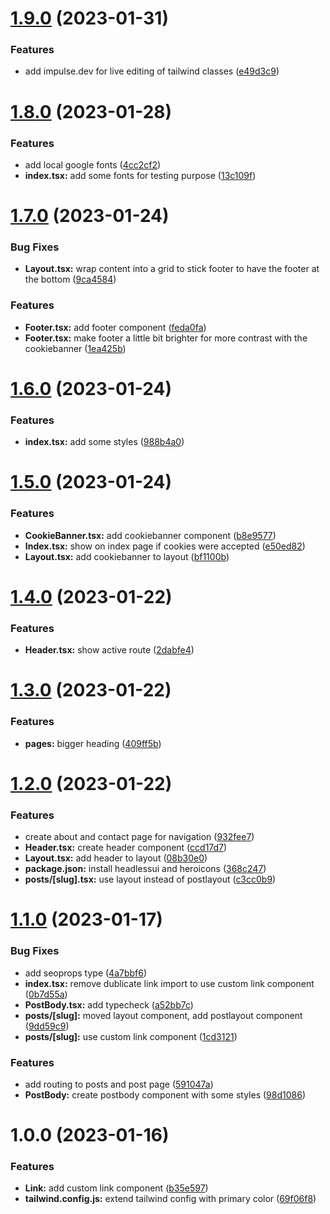 # [1.9.0](https://github.com/deployn/nextjs-boilerplate-with-wordpress/compare/v1.8.0...v1.9.0) (2023-01-31)


### Features

* add impulse.dev for live editing of tailwind classes ([e49d3c9](https://github.com/deployn/nextjs-boilerplate-with-wordpress/commit/e49d3c90dcfbac6ef3bc95f111df79f3ec1cc3b5))

# [1.8.0](https://github.com/deployn/nextjs-boilerplate-with-wordpress/compare/v1.7.0...v1.8.0) (2023-01-28)


### Features

* add local google fonts ([4cc2cf2](https://github.com/deployn/nextjs-boilerplate-with-wordpress/commit/4cc2cf2fa23f0c3e0c9e22f8225b670100cd46c5))
* **index.tsx:** add some fonts for testing purpose ([13c109f](https://github.com/deployn/nextjs-boilerplate-with-wordpress/commit/13c109f8b706a1b0e7f1f0cb6f8c485d84c15ce2))

# [1.7.0](https://github.com/deployn/nextjs-boilerplate-with-wordpress/compare/v1.6.0...v1.7.0) (2023-01-24)


### Bug Fixes

* **Layout.tsx:** wrap content into a grid to stick footer to have the footer at the bottom ([9ca4584](https://github.com/deployn/nextjs-boilerplate-with-wordpress/commit/9ca4584ac1305885754b35eb3e1f8f3729c22d5a))


### Features

* **Footer.tsx:** add footer component ([feda0fa](https://github.com/deployn/nextjs-boilerplate-with-wordpress/commit/feda0fa9e79abc4342dc470479b3607317cae29d))
* **Footer.tsx:** make footer a little bit brighter for more contrast with the cookiebanner ([1ea425b](https://github.com/deployn/nextjs-boilerplate-with-wordpress/commit/1ea425bb77299cbc43c74bcd8aa67fef624c9572))

# [1.6.0](https://github.com/deployn/nextjs-boilerplate-with-wordpress/compare/v1.5.0...v1.6.0) (2023-01-24)


### Features

* **index.tsx:** add some styles ([988b4a0](https://github.com/deployn/nextjs-boilerplate-with-wordpress/commit/988b4a0ded130866940a7437dc5e845c36e70a55))

# [1.5.0](https://github.com/deployn/nextjs-boilerplate-with-wordpress/compare/v1.4.0...v1.5.0) (2023-01-24)


### Features

* **CookieBanner.tsx:** add cookiebanner component ([b8e9577](https://github.com/deployn/nextjs-boilerplate-with-wordpress/commit/b8e95774a9a4e88ef80ddbe8b27b4ad5ba5b66c5))
* **Index.tsx:** show on index page if cookies were accepted ([e50ed82](https://github.com/deployn/nextjs-boilerplate-with-wordpress/commit/e50ed829bfd667a40b89cd77cc3d1068e2f50372))
* **Layout.tsx:** add cookiebanner to layout ([bf1100b](https://github.com/deployn/nextjs-boilerplate-with-wordpress/commit/bf1100b46a9e5b3ca820a90bd660427ea243aa78))

# [1.4.0](https://github.com/deployn/nextjs-boilerplate-with-wordpress/compare/v1.3.0...v1.4.0) (2023-01-22)


### Features

* **Header.tsx:** show active route ([2dabfe4](https://github.com/deployn/nextjs-boilerplate-with-wordpress/commit/2dabfe4c2e5d932effb8b27c541b3aecb4c955b8))

# [1.3.0](https://github.com/deployn/nextjs-boilerplate-with-wordpress/compare/v1.2.0...v1.3.0) (2023-01-22)


### Features

* **pages:** bigger heading ([409ff5b](https://github.com/deployn/nextjs-boilerplate-with-wordpress/commit/409ff5bf45993a0511e8d879993bfcda6abf6903))

# [1.2.0](https://github.com/deployn/nextjs-boilerplate-with-wordpress/compare/v1.1.0...v1.2.0) (2023-01-22)


### Features

* create about and contact page for navigation ([932fee7](https://github.com/deployn/nextjs-boilerplate-with-wordpress/commit/932fee7cabb9487e39c1418ada2475fd6d33fc59))
* **Header.tsx:** create header component ([ccd17d7](https://github.com/deployn/nextjs-boilerplate-with-wordpress/commit/ccd17d72a71ed7173a5915ceb9226402617bc701))
* **Layout.tsx:** add header to layout ([08b30e0](https://github.com/deployn/nextjs-boilerplate-with-wordpress/commit/08b30e0a94fc9117998ced28fabe033245c81db4))
* **package.json:** install headlessui and heroicons ([368c247](https://github.com/deployn/nextjs-boilerplate-with-wordpress/commit/368c24742a9ae95738b00f9bab6e482315565d24))
* **posts/[slug].tsx:** use layout instead of postlayout ([c3cc0b9](https://github.com/deployn/nextjs-boilerplate-with-wordpress/commit/c3cc0b9baf91bbec7ea0bc462d5b1425480f2984))

# [1.1.0](https://github.com/deployn/nextjs-boilerplate-with-wordpress/compare/v1.0.0...v1.1.0) (2023-01-17)


### Bug Fixes

* add seoprops type ([4a7bbf6](https://github.com/deployn/nextjs-boilerplate-with-wordpress/commit/4a7bbf6816775daef00cb9117ed8c68a6fa31090))
* **index.tsx:** remove dublicate link import to use custom link component ([0b7d55a](https://github.com/deployn/nextjs-boilerplate-with-wordpress/commit/0b7d55ab1a237b8c7c8e45ce313d279f93a34ff2))
* **PostBody.tsx:** add typecheck ([a52bb7c](https://github.com/deployn/nextjs-boilerplate-with-wordpress/commit/a52bb7c40bfd5830d7075a16b1bd640bf0cd78fa))
* **posts/[slug]:** moved layout component, add postlayout component ([9dd59c9](https://github.com/deployn/nextjs-boilerplate-with-wordpress/commit/9dd59c9efcb3adc1a8f974ea1031436e6ec0516a))
* **posts/[slug]:** use custom link component ([1cd3121](https://github.com/deployn/nextjs-boilerplate-with-wordpress/commit/1cd312106e4136f85f1fc1d406ffb74a42ff4d60))


### Features

* add routing to posts and post page ([591047a](https://github.com/deployn/nextjs-boilerplate-with-wordpress/commit/591047ab94754a45e26ca98cecf2644443748793))
* **PostBody:** create postbody component with some styles ([98d1086](https://github.com/deployn/nextjs-boilerplate-with-wordpress/commit/98d10864e785490d25d429e699d922733fc30eef))

# 1.0.0 (2023-01-16)


### Features

* **Link:** add custom link component ([b35e597](https://github.com/deployn/nextjs-boilerplate-with-wordpress/commit/b35e5979c9cdcf56554815d286ab3a30ea9fbdc9))
* **tailwind.config.js:** extend tailwind config with primary color ([69f06f8](https://github.com/deployn/nextjs-boilerplate-with-wordpress/commit/69f06f8858d766a909e25492b725c80b5dbf1262))
